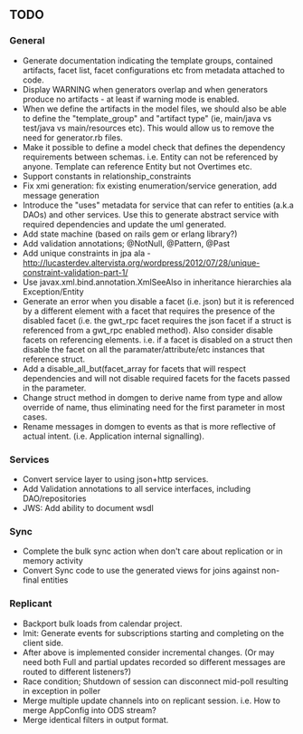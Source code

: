 ## TODO

### General

* Generate documentation indicating the template groups, contained artifacts, facet list, facet configurations
  etc from metadata attached to code.
* Display WARNING when generators overlap and when generators produce no artifacts - at least if warning mode is enabled.
* When we define the artifacts in the model files, we should also be able to define the "template_group" and
  "artifact type" (ie, main/java vs test/java vs main/resources etc). This would allow us to remove the need
  for generator.rb files.
* Make it possible to define a model check that defines the dependency requirements
  between schemas. i.e. Entity can not be referenced by anyone. Template can reference
  Entity but not Overtimes etc.
* Support constants in relationship_constraints
* Fix xmi generation: fix existing enumeration/service generation, add message generation
* Introduce the "uses" metadata for service that can refer to entities (a.k.a DAOs) and other services. Use this to
  generate abstract service with required dependencies and update the uml generated.
* Add state machine (based on rails gem or erlang library?)
* Add validation annotations; @NotNull, @Pattern, @Past
* Add unique constraints in jpa ala - http://lucasterdev.altervista.org/wordpress/2012/07/28/unique-constraint-validation-part-1/
* Use javax.xml.bind.annotation.XmlSeeAlso in inheritance hierarchies ala Exception/Entity
* Generate an error when you disable a facet (i.e. json) but it is referenced by a different element
  with a facet that requires the presence of the disabled facet (i.e. the gwt_rpc facet requires the
  json facet if a struct is referenced from a gwt_rpc enabled method). Also consider disable facets
  on referencing elements. i.e. if a facet is disabled on a struct then disable the facet on all the
  paramater/attribute/etc instances that reference struct.
* Add a disable_all_but(facet_array for facets that will respect dependencies and will not disable
  required facets for the facets passed in the parameter.
* Change struct method in domgen to derive name from type and allow override of name, thus eliminating need
  for the first parameter in most cases.
* Rename messages in domgen to events as that is more reflective of actual intent. (i.e. Application internal signalling).

### Services

* Convert service layer to using json+http services.
* Add Validation annotations to all service interfaces, including DAO/repositories
* JWS: Add ability to document wsdl

### Sync

* Complete the bulk sync action when don't care about replication or in memory activity
* Convert Sync code to use the generated views for joins against non-final entities

### Replicant

* Backport bulk loads from calendar project.
* Imit: Generate events for subscriptions starting and completing on the client side.
* After above is implemented consider incremental changes. (Or may need both Full and partial updates
  recorded so different messages are routed to different listeners?)
* Race condition; Shutdown of session can disconnect mid-poll resulting in exception in poller
* Merge multiple update channels into on replicant session. i.e. How to merge AppConfig into ODS stream?
* Merge identical filters in output format.
